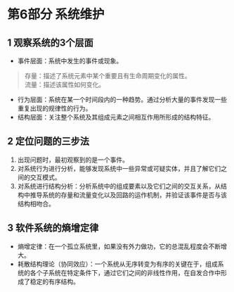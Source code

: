 # 第6部分 系统维护

## 1 观察系统的3个层面

- 事件层面：系统中发生的事件或现象。

> 存量：描述了系统元素中某个重要且有生命周期变化的属性。  
> 流量：描述该属性如何变化。

- 行为层面：系统在某一个时间段内的一种趋势。通过分析大量的事件发现一些重复出现的规律性的行为。
- 结构层面：关注整个系统及其组成元素之间相互作用所形成的结构特征。

## 2 定位问题的三步法

1. 出现问题时，最初观察到的是一个事件。
2. 对系统行为进行分析，能够发现系统中一些异常或可疑实体，并且了解它们之间的交互模式。
3. 对系统进行结构分析：分析系统中的组成要素以及它们之间的交互关系，从结构中推导系统的存量和流量变化以及回路的运作机制，并验证该事件是否与该结构相吻合。

## 3 软件系统的熵增定律

- 熵增定律：在一个孤立系统里，如果没有外力做功，它的总混乱程度会不断增大。
- 耗散结构理论（协同效应）：一个系统从无序转变为有序的关键在于，组成系统的各个子系统在特定条件下，通过它们之间的非线性作用，在自发合作中形成了稳定的有序结构。
